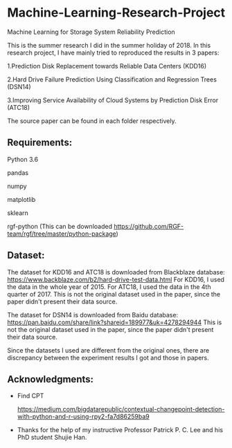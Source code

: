 # Machine-Learning-Research-Project

Machine Learning for Storage System Reliability Prediction

This is the summer research I did in the summer holiday of 2018. In this research project, I have mainly tried to reproduced the results in 3 papers:

1.Prediction Disk Replacement towards Reliable Data Centers (KDD16)

2.Hard Drive Failure Prediction Using Classification and Regression Trees (DSN14)

3.Improving Service Availability of Cloud Systems by Prediction Disk Error (ATC18)

The source paper can be found in each folder respectively.

## Requirements:
Python 3.6

pandas

numpy

matplotlib

sklearn

rgf-python (This can be downloaded https://github.com/RGF-team/rgf/tree/master/python-package)

## Dataset:
The dataset for KDD16 and ATC18 is downloaded from Blackblaze database: 
https://www.backblaze.com/b2/hard-drive-test-data.html
For KDD16, I used the data in the whole year of 2015.
For ATC18, I used the data in the 4th quarter of 2017. This is not the original dataset used in the paper, since the paper didn't present their data source. 

The dataset for DSN14 is downloaded from Baidu database: 
https://pan.baidu.com/share/link?shareid=189977&uk=4278294944
This is not the original dataset used in the paper, since the paper didn't present their data source.

Since the datasets I used are different from the original ones, there are discrepancy between the experiment results I got and those in papers.

## Acknowledgments:

* Find CPT

  https://medium.com/bigdatarepublic/contextual-changepoint-detection-with-python-and-r-using-rpy2-fa7d86259ba9

* Thanks for the help of my instructive Professor Patrick P. C. Lee and his PhD student Shujie Han.
